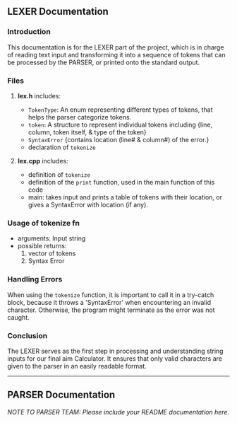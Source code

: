 
## LEXER Documentation

### Introduction

This documentation is for the LEXER part of the project, which is in charge of reading text input and transforming it into a sequence of tokens that can be processed by the PARSER, or printed onto the standard output.

### Files

1. **lex.h** includes:
    - `TokenType`: An enum representing different types of tokens, that helps the parser categorize tokens.
    - `token`: A structure to represent individual tokens including {line, column, token itself, & type of the token}
    - `SyntaxError` {contains location (line# & column#) of the error.}
    - declaration of `tokenize`

2. **lex.cpp** includes:
    - definition of `tokenize`
    - definition of the `print` function, used in the main function of this code
    - main: takes input and prints a table of tokens with their location, or gives a SyntaxError with location (if any).

### Usage of tokenize fn
- arguments: Input string
- possible returns:  
    1. vector of tokens
    2. Syntax Error

### Handling Errors

When using the `tokenize` function, it is important to call it in a try-catch block, because it throws a 'SyntaxError' when encountering an invalid character.
Otherwise, the program might terminate as the error was not caught.

### Conclusion

The LEXER serves as the first step in processing and understanding string inputs for our final aim Calculator.
It ensures that only valid characters are given to the parser in an easily readable format.

---

## PARSER Documentation

_NOTE TO PARSER TEAM: Please include your README documentation here._

